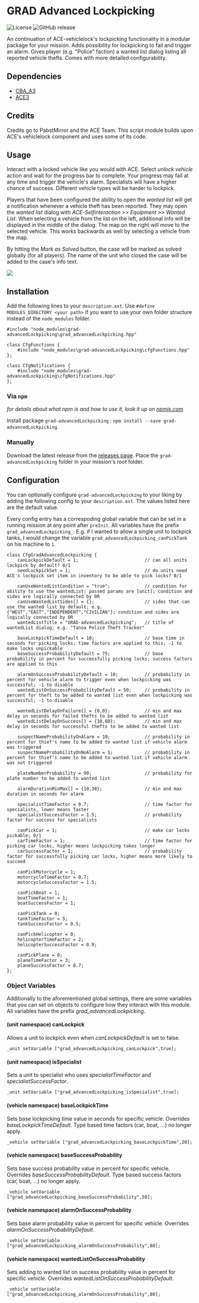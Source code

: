 # GRAD Advanced Lockpicking
![License](https://img.shields.io/aur/license/yaourt.svg) ![GitHub release](https://img.shields.io/github/release/gruppe-adler/grad-advancedLockpicking.svg)


An continuation of ACE-vehiclelock's lockpicking functionality in a modular package for your mission. Adds possibility for lockpicking to fail and trigger an alarm. Gives player (e.g. "Police" faction) a wanted list dialog listing all reported vehicle thefts. Comes with more detailed configurability.

## Dependencies
* [CBA_A3](https://github.com/CBATeam/CBA_A3)
* [ACE3](https://github.com/acemod/ACE3)

## Credits
Credits go to PabstMirror and the ACE Team. This script module builds upon ACE's vehiclelock component and uses some of its code.

## Usage
Interact with a locked vehicle like you would with ACE. Select *unlock vehicle* action and wait for the progress bar to complete. Your progress may fail at any time and trigger the vehicle's alarm. Specialists will have a higher chance of success. Different vehicle types will be harder to lockpick.

Players that have been configured the ability to open the *wanted list* will get a notification whenever a vehicle theft has been reported. They may open the *wanted list* dialog with *ACE-Selfinteraction >> Equipment >> Wanted List*. When selecting a vehicle from the list on the left, additional info will be displayed in the middle of the dialog. The map on the right will move to the selected vehicle. This works backwards as well by selecting a vehicle from the map.

By hitting the *Mark as Solved* button, the case will be marked as solved globally (for all players). The name of the unit who closed the case will be added to the case's info text.

![](https://i.imgur.com/n9pR2kH.jpg)

## Installation
Add the following lines to your `description.ext`. Use `#define MODULES_DIRECTORY <your path>` if you want to use your own folder structure instead of the `node_modules` folder.

```sqf
#include "node_modules\grad-advancedLockpicking\grad_advancedLockpicking.hpp"

class CfgFunctions {
    #include "node_modules\grad-advancedLockpicking\cfgFunctions.hpp"
};

class CfgNotifications {
    #include "node_modules\grad-advancedLockpicking\cfgNotifications.hpp"
};
```

### Via `npm`
_for details about what npm is and how to use it, look it up on [npmjs.com](https://www.npmjs.com/)_

Install package `grad-advancedLockpicking` : `npm install --save grad-advancedLockpicking`.

### Manually
Download the latest release from the [releases page](https://github.com/gruppe-adler/grad-advancedLockpicking/releases). Place the `grad-advancedLockpicking` folder in your mission's root folder.

## Configuration
You can optionally configure `grad-advancedLockpicking` to your liking by adding the following config to your `description.ext`. The values listed here are the default value.

Every config entry has a correspoding global variable that can be set in a running mission at any point after `preInit`. All variables have the prefix `grad_advancedLockpicking_`. E.g. if I wanted to allow a single unit to lockpick tanks, I would change the variable `grad_advancedLockpicking_canPickTank` on his machine to `1`.

```sqf
class CfgGradAdvancedLockpicking {
    canLockpickDefault = 1;                         // can all units lockpick by default? 0/1
    needLockpickSet = 1;                            // do units need ACE's lockpick set item in inventory to be able to pick locks? 0/1

    canUseWantedListCondition = "true";             // condition for ability to use the wantedList; passed params are [unit]; condition and sides are logically connected by OR
    canUseWantedListSides[] = {};                   // sides that can use the wanted list by default; e.g. {"WEST","EAST","INDEPENDENT","CIVILIAN"}; condition and sides are logically connected by OR
    wantedListTitle = "GRAD-advancedLockpicking";   // title of wantedList dialog; e.g. "Tanoa Police Theft Tracker"

    baseLockpickTimeDefault = 10;                   // base time in seconds for picking locks; time factors are applied to this; -1 to make locks unpickable
    baseSuccessProbabilityDefault = 75;             // base probability in percent for successfully picking locks; success factors are applied to this

    alarmOnSuccessProbabilityDefault = 10;          // probability in percent for vehicle alarm to trigger even when lockpicking was successful; -1 to disable
    wantedListOnSuccessProbabilityDefault = 50;     // probability in percent for theft to be added to wanted list even when lockpicking was successful; -1 to disable

    wantedListDelayOnFailure[] = {0,0};             // min and max delay in seconds for failed thefts to be added to wanted list
    wantedListDelayOnSuccess[] = {10,60};           // min and max delay in seconds for successful thefts to be added to wanted list

    suspectNameProbabilityOnAlarm = 10;             // probability in percent for thief's name to be added to wanted list if vehicle alarm was triggered
    suspectNameProbabilityOnNoAlarm = 1;            // probability in percent for thief's name to be added to wanted list if vehicle alarm was not triggered

    plateNumberProbability = 90;                    // probability for plate number to be added to wanted list

    alarmDurationMinMax[] = {10,30};                // min and max duration in seconds for alarm

    specialistTimeFactor = 0.7;                     // time factor for specialists, lower means faster
    specialistSuccessFactor = 1.5;                  // probability factor for success for specialists

    canPickCar = 1;                                 // make car locks pickable; 0/1
    carTimeFactor = 1;                              // time factor for picking car locks, higher means lockpicking takes longer
    carSuccessFactor = 1;                           // probability factor for successfully picking car locks, higher means more likely to succeed

    canPickMotorcycle = 1;
    motorcycleTimeFactor = 0.7;
    motorcycleSuccessFactor = 1.5;

    canPickBoat = 1;
    boatTimeFactor = 1;
    boatSuccessFactor = 1;

    canPickTank = 0;
    tankTimeFactor = 5;
    tankSuccessFactor = 0.5;

    canPickHelicopter = 0;
    helicopterTimeFactor = 2;
    helicopterSuccessFactor = 0.9;

    canPickPlane = 0;
    planeTimeFactor = 3;
    planeSuccessFactor = 0.7;
};
```


### Object Variables
Additionally to the aforementioned global settings, there are some variables that you can set on objects to configure how they interact with this module. All variables have the prefix *grad_advancedLockpicking*.

#### (unit namespace) canLockpick
Allows a unit to lockpick even when *canLockpickDefault* is set to false.

```sqf
_unit setVariable ["grad_advancedLockpicking_canLockpick",true];
```

#### (unit namespace) isSpecialist
Sets a unit to specialist who uses *specialistTimeFactor* and *specialistSuccessFactor*.

```sqf
_unit setVariable ["grad_advancedLockpicking_isSpecialist",true];
```

#### (vehicle namespace) baseLockpickTime
Sets base lockpicking time value in seconds for specific vehicle. Overrides *baseLockpickTimeDefault*. Type based time factors (car, boat, ...) no longer apply.

```sqf
_vehicle setVariable ["grad_advancedLockpicking_baseLockpickTime",20];
```

#### (vehicle namespace) baseSuccessProbability
Sets base success probability value in percent for specific vehicle. Overrides *baseSuccessProbabilityDefault*. Type based success factors (car, boat, ...) no longer apply.

```sqf
_vehicle setVariable ["grad_advancedLockpicking_baseSuccessProbability",50];
```

#### (vehicle namespace) alarmOnSuccessProbability
Sets base alarm probability value in percent for specific vehicle. Overrides *alarmOnSuccessProbabilityDefault*.

```sqf
_vehicle setVariable ["grad_advancedLockpicking_alarmOnSuccessProbability",80];
```

#### (vehicle namespace) wantedListOnSuccessProbability
Sets adding to wanted list on success probability value in percent for specific vehicle. Overrides *wantedListOnSuccessProbabilityDefault*.

```sqf
_vehicle setVariable ["grad_advancedLockpicking_alarmOnSuccessProbability",80];
```
